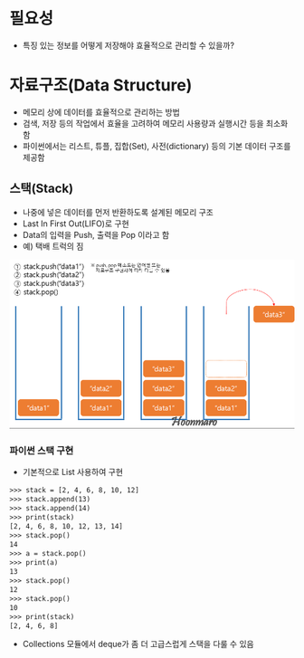 # 필요성
* 특징 있는 정보를 어떻게 저장해야 효율적으로 관리할 수 있을까?

# 자료구조(Data Structure)
* 메모리 상에 데이터를 효율적으로 관리하는 방법
* 검색, 저장 등의 작업에서 효율을 고려하여 메모리 사용량과 실행시간 등을 최소화 함
* 파이썬에서는 리스트, 튜플, 집합(Set), 사전(dictionary) 등의 기본 데이터 구조를 제공함

## 스택(Stack)
* 나중에 넣은 데이터를 먼저 반환하도록 설계된 메모리 구조
* Last In First Out(LIFO)로 구현
* Data의 입력을 Push, 출력을 Pop 이라고 함
* 예) 택배 트럭의 짐

![stack](img/stack.png "Stack 자료구조")

### 파이썬 스택 구현
* 기본적으로 List 사용하여 구현
```
>>> stack = [2, 4, 6, 8, 10, 12]
>>> stack.append(13)
>>> stack.append(14)
>>> print(stack)
[2, 4, 6, 8, 10, 12, 13, 14]
>>> stack.pop()
14
>>> a = stack.pop()
>>> print(a)
13
>>> stack.pop()
12
>>> stack.pop()
10
>>> print(stack)
[2, 4, 6, 8]
```

* Collections 모듈에서 deque가 좀 더 고급스럽게 스택을 다룰 수 있음
